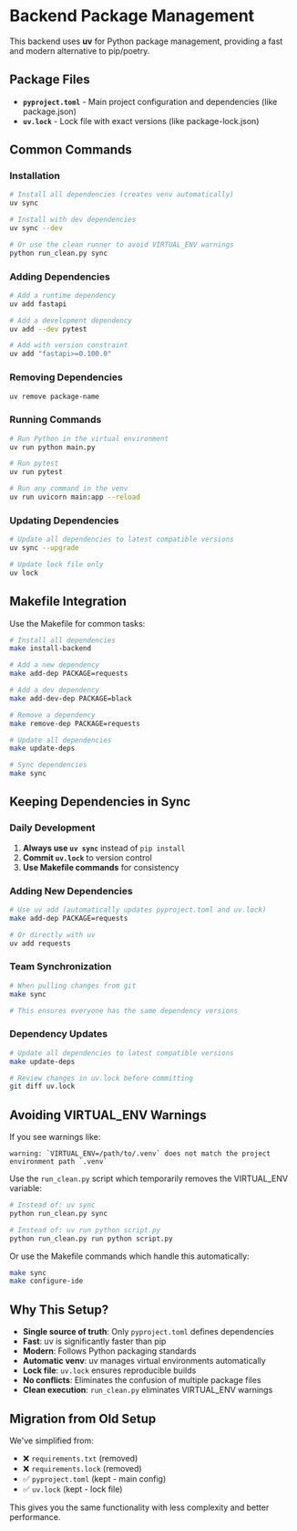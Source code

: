 # Backend Package Management

This backend uses **uv** for Python package management, providing a fast and modern alternative to pip/poetry.

## Package Files

- **`pyproject.toml`** - Main project configuration and dependencies (like package.json)
- **`uv.lock`** - Lock file with exact versions (like package-lock.json)

## Common Commands

### Installation

```bash
# Install all dependencies (creates venv automatically)
uv sync

# Install with dev dependencies
uv sync --dev

# Or use the clean runner to avoid VIRTUAL_ENV warnings
python run_clean.py sync
```

### Adding Dependencies

```bash
# Add a runtime dependency
uv add fastapi

# Add a development dependency  
uv add --dev pytest

# Add with version constraint
uv add "fastapi>=0.100.0"
```

### Removing Dependencies

```bash
uv remove package-name
```

### Running Commands

```bash
# Run Python in the virtual environment
uv run python main.py

# Run pytest
uv run pytest

# Run any command in the venv
uv run uvicorn main:app --reload
```

### Updating Dependencies

```bash
# Update all dependencies to latest compatible versions
uv sync --upgrade

# Update lock file only
uv lock
```

## Makefile Integration

Use the Makefile for common tasks:

```bash
# Install all dependencies
make install-backend

# Add a new dependency
make add-dep PACKAGE=requests

# Add a dev dependency
make add-dev-dep PACKAGE=black

# Remove a dependency
make remove-dep PACKAGE=requests

# Update all dependencies
make update-deps

# Sync dependencies
make sync
```

## Keeping Dependencies in Sync

### Daily Development

1. **Always use `uv sync`** instead of `pip install`
2. **Commit `uv.lock`** to version control
3. **Use Makefile commands** for consistency

### Adding New Dependencies

```bash
# Use uv add (automatically updates pyproject.toml and uv.lock)
make add-dep PACKAGE=requests

# Or directly with uv
uv add requests
```

### Team Synchronization

```bash
# When pulling changes from git
make sync

# This ensures everyone has the same dependency versions
```

### Dependency Updates

```bash
# Update all dependencies to latest compatible versions
make update-deps

# Review changes in uv.lock before committing
git diff uv.lock
```

## Avoiding VIRTUAL_ENV Warnings

If you see warnings like:

```
warning: `VIRTUAL_ENV=/path/to/.venv` does not match the project environment path `.venv`
```

Use the `run_clean.py` script which temporarily removes the VIRTUAL_ENV variable:

```bash
# Instead of: uv sync
python run_clean.py sync

# Instead of: uv run python script.py
python run_clean.py run python script.py
```

Or use the Makefile commands which handle this automatically:

```bash
make sync
make configure-ide
```

## Why This Setup?

- **Single source of truth**: Only `pyproject.toml` defines dependencies
- **Fast**: uv is significantly faster than pip
- **Modern**: Follows Python packaging standards
- **Automatic venv**: uv manages virtual environments automatically
- **Lock file**: `uv.lock` ensures reproducible builds
- **No conflicts**: Eliminates the confusion of multiple package files
- **Clean execution**: `run_clean.py` eliminates VIRTUAL_ENV warnings

## Migration from Old Setup

We've simplified from:

- ❌ `requirements.txt` (removed)
- ❌ `requirements.lock` (removed)
- ✅ `pyproject.toml` (kept - main config)
- ✅ `uv.lock` (kept - lock file)

This gives you the same functionality with less complexity and better performance.
